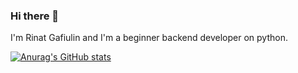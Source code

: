 ### Hi there 👋

I'm Rinat Gafiulin and I'm a beginner backend developer on python. 

[![Anurag's GitHub stats](https://github-readme-stats.vercel.app/api?username=Rinat0800)](https://github.com/anuraghazra/github-readme-stats)
